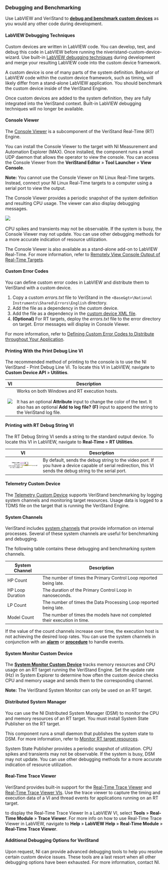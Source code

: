 ### Debugging and Benchmarking

Use LabVIEW and VeriStand to **[debug and benchmark custom devices](https://www.ni.com/documentation/en/veristand/latest/manual/custom-device-benchmark-debug/)** as you would any other code during development.

#### LabVIEW Debugging Techniques

Custom devices are written in LabVIEW code. You can develop, test, and debug this code in LabVIEW before running the niveristand-custom-device-wizard. Use built-in [LabVIEW debugging techniques](https://www.ni.com/en-us/support/documentation/supplemental/12/debugging-techniques-in-labview.html) during development and merge your resulting LabVIEW code into the custom device framework.

A custom device is one of many parts of the system definition. Behavior of LabVIEW code within the custom device framework, such as timing, will likely differ from a stand-alone LabVIEW application. You should benchmark the custom device inside of the VeriStand Engine.

Once custom devices are added to the system definition, they are fully integrated into the VeriStand context. Built-in LabVIEW debugging techniques will no longer be available.

#### Console Viewer

The [Console Viewer](https://www.ni.com/documentation/en/veristand/latest/manual/viewing-console-output/) is a subcomponent of the VeriStand Real-Time (RT) Engine.

You can install the Console Viewer to the target with NI Measurement and Automation Explorer (MAX). Once installed, the component runs a small UDP daemon that allows the operator to view the console. You can access the Console Viewer from the **VeriStand Editor** » **Tool Launcher** » **View Console**.

**Note:** You cannot use the Console Viewer on NI Linux Real-Time targets. Instead, connect your NI Linux Real-Time targets to a computer using a serial port to view the output.

The Console Viewer provides a periodic snapshot of the system definition and resulting CPU usage. The viewer can also display debugging messages.

![](images/ConsoleViewer1.jpg)

CPU spikes and transients may not be observable. If the system is busy, the Console Viewer may not update. You can use other debugging methods for a more accurate indication of resource utilization.

The Console Viewer is also available as a stand-alone add-on to LabVIEW Real-Time. For more information, refer to [Remotely View Console Output of Real-Time Targets](https://knowledge.ni.com/KnowledgeArticleDetails?id=kA03q000000x4TjCAI&l=en-US).

#### Custom Error Codes

You can define custom error codes in LabVIEW and distribute them to VeriStand with a custom device.
1. Copy a custom *errors.txt* file to VeriStand in the `<Base&gt>\National Instruments\Shared\Errors\English` directory.
1. Add the file as a dependency in the custom device.
1. Add the file as a dependency in the [custom device XML file](https://www.ni.com/documentation/en/veristand/latest/manual/custom-device-xml/).
1. **(Optional)** For RT targets, deploy the *errors.txt* file to the error directory on target. Error messages will display in Console Viewer.

For more information, refer to [Defining Custom Error Codes to Distribute throughout Your Application](https://zone.ni.com/reference/en-XX/help/371361R-01/lvhowto/def_custom_error_text/).

#### Printing With the Print Debug Line VI
The recommended method of printing to the console is to use the NI VeriStand - Print Debug Line VI. To locate this VI in LabVIEW, navigate to **Custom Device API** » **Utilities**.

| VI     | Description |
| ----------- | ----------- |
| ![](images/NIVSdebugString.jpg) | Works on both Windows and RT execution hosts. <br><br> It has an optional **Attribute** input to change the color of the text. It also has an optional **Add to log file? (F)** input to append the string to the VeriStand log file. |

#### Printing with RT Debug String VI

The RT Debug String VI sends a string to the standard output device. To locate this VI in LabVIEW, navigate to **Real-Time** » **RT Utilities**.

| VI     | Description |
| ----------- | ----------- |
| ![](images/RT_Debug_String_VI.jpg) | By default, sends the debug string to the video port. If you have a device capable of serial redirection, this VI sends the debug string to the serial port.|

#### Telemetry Custom Device

The [Telemetry Custom Device](https://github.com/ni/niveristand-telemetry-custom-device/releases) supports VeriStand benchmarking by logging system channels and monitoring target resources. Usage data is logged to a TDMS file on the target that is running the VeriStand Engine.

#### System Channels

VeriStand includes [system channels](https://www.ni.com/documentation/en/veristand/latest/manual/system-channels/) that provide information on internal processes. Several of these system channels are useful for benchmarking and debugging.

The following table contains these debugging and benchmarking system channels.

| System Channel | Description |
| ----------- | ----------- |
| HP Count  | The number of times the Primary Control Loop reported being late. |
| HP Loop Duration | The duration of the Primary Control Loop in nanoseconds. |
| LP Count | The number of times the Data Processing Loop reported being late. |
| Model Count | The number of times the models have not completed their execution in time. |

If the value of the count channels increase over time, the execution host is not achieving the desired loop rates. You can use the system channels in conjunction with an **[alarm](https://www.ni.com/documentation/en/veristand/latest/manual/add-configure-alarm/)** or **[procedure](https://www.ni.com/documentation/en/veristand/latest/manual/add-configure-procedure/)** to handle events.

#### System Monitor Custom Device

The **[System Monitor Custom Device](https://github.com/ni/niveristand-system-monitor-custom-device/releases)** tracks memory resources and CPU usage on an RT target running the VeriStand Engine. Set the update rate (Hz) in System Explorer to determine how often the custom device checks CPU and memory usage and sends them to the corresponding channel.

**Note:** The VeriStand System Monitor can only be used on an RT target.

#### Distributed System Manager

You can use the NI Distributed System Manager (DSM) to monitor the CPU and memory resources of an RT target. You must install System State Publisher on the RT target.

This component runs a small daemon that publishes the system state to DSM. For more information, refer to [Monitor RT target resources](https://zone.ni.com/reference/en-XX/help/372572E-01/sysman/monitoring_resources/).

System State Publisher provides a periodic snapshot of utilization. CPU spikes and transients may not be observable. If the system is busy, DSM may not update. You can use other debugging methods for a more accurate indication of resource utilization.

#### Real-Time Trace Viewer

VeriStand provides built-in support for the [Real-Time Trace Viewer](https://zone.ni.com/reference/en-XX/help/370715P-01/lvtracehelp/lv_tracetoolkit_help/) and [Real-Time Trace Viewer VIs](https://zone.ni.com/reference/en-XX/help/370715P-01/lvtrace/tracetoolkitvis_pal/). Use the trace viewer to capture the timing and execution data of a VI and thread events for applications running on an RT target.

to display the Real-Time Trace Viewer In a LabVIEW VI, select **Tools** » **Real-Time Module** » **Trace Viewer**. For more info on how to use Real-Time Trace Viewer in LabVIEW, navigate to **Help** » **LabVIEW Help** » **Real-Time Module** » **Real-Time Trace Viewer**.

#### Additional Debugging Options for VeriStand
Upon request, NI can provide advanced debugging tools to help you resolve certain custom device issues. These tools are a last resort when all other debugging options have been exhausted. For more information, contact NI.
